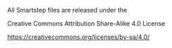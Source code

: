 All Smartstep files are released under the

Creative Commons Attribution Share-Alike 4.0 License

https://creativecommons.org/licenses/by-sa/4.0/
